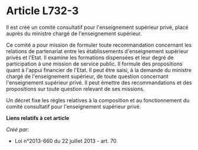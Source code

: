 # Article L732-3

Il  est créé un comité consultatif pour l'enseignement supérieur privé,  placé auprès du ministre chargé de l'enseignement
supérieur. 

Ce comité a pour mission de formuler toute recommandation concernant  les relations de partenariat entre les établissements
d'enseignement  supérieur privés et l'Etat. Il examine les formations dispensées et leur  degré de participation à une
mission de service public. Il formule des  propositions quant à l'appui financier de l'Etat. Il peut être saisi, à  la
demande du ministre chargé de l'enseignement supérieur, de toute  question concernant l'enseignement supérieur privé. Il peut
émettre des  recommandations et des propositions sur toute question relevant de ses  missions. 

Un décret fixe les règles relatives à  la composition et au fonctionnement du comité consultatif pour  l'enseignement
supérieur privé.

**Liens relatifs à cet article**

_Créé par_:

  - Loi n°2013-660 du 22 juillet 2013 - art. 70
